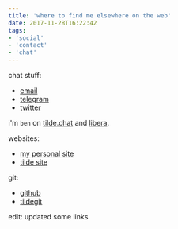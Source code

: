 ```yaml
---
title: 'where to find me elsewhere on the web'
date: 2017-11-28T16:22:42
tags:
- 'social'
- 'contact'
- 'chat'
---
```


chat stuff:
- [email](mailto:ben@tilde.team)
- [telegram](https://t.me/bharris)
- [twitter](https://twitter.com/nebsirrah)

i'm `ben` on [tilde.chat](https://tilde.chat) and [libera](https://libera.chat).

websites:
- [my personal site](https://benharr.is)
- [tilde site](https://tilde.team/~ben/)

git:
- [github](https://github.com/benharri)
- [tildegit](https://tildegit.org/ben)

edit: updated some links
